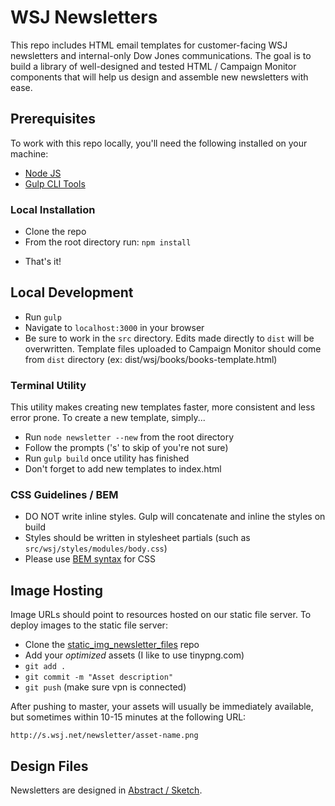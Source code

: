 # WSJ Newsletters

This repo includes HTML email templates for customer-facing WSJ newsletters and internal-only Dow Jones communications. The goal is to build a library of well-designed and tested HTML / Campaign Monitor components that will help us design and assemble new newsletters with ease.

## Prerequisites
To work with this repo locally, you'll need the following installed on your machine:

+ [Node JS](https://nodejs.org/en/)
+ [Gulp CLI Tools](https://gulpjs.com/)

### Local Installation

* Clone the repo
* From the root directory run: `npm install`
+ That's it!

## Local Development
+ Run `gulp`  
+ Navigate to `localhost:3000` in your browser
+ Be sure to work in the `src` directory. Edits made directly to `dist` will be overwritten. Template files uploaded to Campaign Monitor should come from `dist` directory (ex: dist/wsj/books/books-template.html)

### Terminal Utility
This utility makes creating new templates faster, more consistent and less error prone. To create a new template, simply...
+ Run `node newsletter --new` from the root directory
+ Follow the prompts ('s' to skip of you're not sure)
+ Run `gulp build` once utility has finished
+ Don't forget to add new templates to index.html

### CSS Guidelines / BEM
+ DO NOT write inline styles. Gulp will concatenate and inline the styles on build
+ Styles should be written in stylesheet partials (such as `src/wsj/styles/modules/body.css`)
+ Please use [BEM syntax](http://getbem.com/introduction/) for CSS

## Image Hosting

Image URLs should point to resources hosted on our static file server. To deploy images to the static file server:

+ Clone the [static_img_newsletter_files](https://github.dowjones.net/Strongmail/static_img_newsletter_files) repo
+ Add your _optimized_ assets (I like to use tinypng.com)
+ `git add .`
+ `git commit -m "Asset description"`
+ `git push` (make sure vpn is connected)

After pushing to master, your assets will usually be immediately available, but sometimes within 10-15 minutes at the following URL:

`http://s.wsj.net/newsletter/asset-name.png`

## Design Files
Newsletters are designed in [Abstract / Sketch](https://share.goabstract.com/8f0a456e-5c76-4c68-b74a-1ed28094e4e5).
